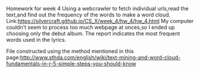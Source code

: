 Homework for week 4 Using a webcrawler to fetch individual urls,read the text,and find out the frequency of the words to make a word cloud. Link:https://silvercraft.github.io/CS_X/week_4/hw_4/hw_4.html My computer couldn't seem to process too much webpage at onces,so I ended up choosing only the debut album. The report indicates the most frequent words used in the lyrics.

File constructed using the method mentioned in this page:http://www.sthda.com/english/wiki/text-mining-and-word-cloud-fundamentals-in-r-5-simple-steps-you-should-know